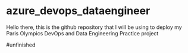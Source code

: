 # azure_devops_dataengineer

Hello there, this is the github repository that I will be using to deploy my Paris Olympics DevOps and Data Engineering Practice project

#unfinished